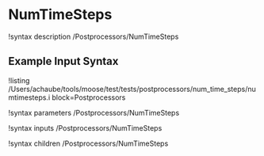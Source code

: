 # NumTimeSteps

!syntax description /Postprocessors/NumTimeSteps

## Example Input Syntax

!listing /Users/achaube/tools/moose/test/tests/postprocessors/num_time_steps/numtimesteps.i block=Postprocessors

!syntax parameters /Postprocessors/NumTimeSteps

!syntax inputs /Postprocessors/NumTimeSteps

!syntax children /Postprocessors/NumTimeSteps
